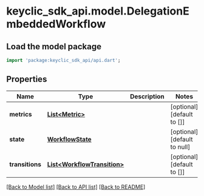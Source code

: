 # keyclic_sdk_api.model.DelegationEmbeddedWorkflow

## Load the model package
```dart
import 'package:keyclic_sdk_api/api.dart';
```

## Properties
Name | Type | Description | Notes
------------ | ------------- | ------------- | -------------
**metrics** | [**List&lt;Metric&gt;**](Metric.md) |  | [optional] [default to []]
**state** | [**WorkflowState**](WorkflowState.md) |  | [optional] [default to null]
**transitions** | [**List&lt;WorkflowTransition&gt;**](WorkflowTransition.md) |  | [optional] [default to []]

[[Back to Model list]](../README.md#documentation-for-models) [[Back to API list]](../README.md#documentation-for-api-endpoints) [[Back to README]](../README.md)


